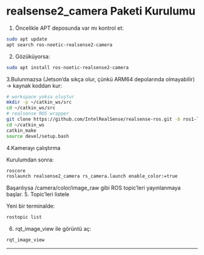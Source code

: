 # realsense2_camera Paketi Kurulumu

1. Öncelikle APT deposunda var mı kontrol et:
 ``` bash
sudo apt update
apt search ros-noetic-realsense2-camera
 ``` 
2. Gözüküyorsa:
 ``` bash
sudo apt install ros-noetic-realsense2-camera
 ``` 
3.Bulunmazsa (Jetson’da sıkça olur, çünkü ARM64 depolarında olmayabilir) → kaynak koddan kur:
 ``` bash
# workspace yoksa oluştur
mkdir -p ~/catkin_ws/src
cd ~/catkin_ws/src
# realsense ROS wrapper
git clone https://github.com/IntelRealSense/realsense-ros.git -b ros1-legacy
cd ~/catkin_ws
catkin_make
source devel/setup.bash
 ``` 
4.Kamerayı çalıştırma

Kurulumdan sonra:
 ``` bash
roscore
roslaunch realsense2_camera rs_camera.launch enable_color:=true
 ``` 

Başarılıysa /camera/color/image_raw gibi ROS topic’leri yayınlanmaya başlar.
5. Topic’leri listele

Yeni bir terminalde:
 ``` bash
rostopic list
 ``` 

6. rqt_image_view ile görüntü aç:
``` bash
rqt_image_view
 ```

--------------------------------------------------------------------------------------------

